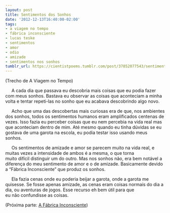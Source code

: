 ```yaml
---
layout: post
title: Sentimentos dos Sonhos
date: '2012-12-13T16:40:00-02:00'
tags:
- a viagem no tempo
- fábrica inconsciente
- lucas teske
- sentimentos
- amor
- odio
- amizade
- sentimentos nos sonhos
tumblr_url: https://cientistpoems.tumblr.com/post/37852077543/sentimentos-dos-sonhos
---
```

(Trecho de A Viagem no Tempo)

&nbsp; &nbsp; &nbsp;A cada dia que passava eu descobria mais coisas que eu podia fazer com meus sonhos. Bastava eu observar as coisas que aconteciam a minha volta e tentar repeti-las no sonho que eu acabava descobrindo algo novo.

&nbsp; &nbsp; &nbsp;Acho que uma das descobertas mais curiosas era de que, nos ambientes dos sonhos, todos os sentimentos humanos eram amplificados centenas de vezes. Isso fazia eu perceber coisas que eu nem percebia na vida real mas que aconteciam dentro de mim. Até mesmo quando eu tinha dúvidas se eu gostava de uma garota na escola, eu podia testar isso usando meus sonhos.

&nbsp; &nbsp; &nbsp;Os sentimentos de amizade e amor se parecem muito na vida real, e muitas vezes a intensidade de ambos é a mesma, o que torna muito&nbsp;difícil&nbsp;distinguir um do outro. Mas nos sonhos não, era bem notável a diferença do meu sentimento de amor e o de amizade. Basicamente devido a “Fábrica Inconsciente” que produz os sonhos.

&nbsp; &nbsp; &nbsp;Ela fazia cenas onde eu poderia beijar a garota, onde a garota me quisesse. Se fosse apenas amizade, as cenas eram coisas normais do dia a dia, ou aventuras de jogos. Esse recurso eh bem útil para que eu&nbsp;não&nbsp;confundisse as coisas.

(Próxima parte: [A Fábrica Inconsciente](http://cientistpoems.tumblr.com/post/37997618784/a-fabrica-inconsciente))
